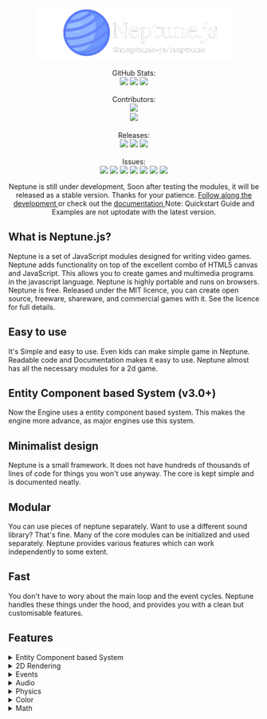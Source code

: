 <p align="center">
  <img src="https://raw.githubusercontent.com/NotSujal/Neptune.js/main/static/images/logo_big.png" />
</p>

<p align="center">
GitHub Stats: <br>
<img src="https://badgen.net/github/stars/notsujal/neptune.js"/>
<img src="https://badgen.net/github/forks/notsujal/neptune.js"/>
<img src="https://badgen.net/github/tags/notsujal/neptune.js"/>
<br>
<br>
Contributors: <br>
<img src="https://badgen.net/github/contributors/notsujal/neptune.js"/>
<br>
<a href="https://github.com/NotSujal/Neptune.js/graphs/contributors">
  <img src="https://contrib.rocks/image?repo=NotSujal/Neptune.js" />
</a>
<br>
<br>
Releases: <br>
<img src="https://badgen.net/github/tag/notsujal/neptune.js"/>
<img src="https://badgen.net/github/releases/notsujal/neptune.js"/>
<img src="https://badgen.net/github/license/notsujal/neptune.js"/>
<br>
<br>
Issues: <br>
<img src="https://badgen.net/github/issues/notsujal/neptune.js"/>
<img src="https://badgen.net/github/closed-issues/notsujal/neptune.js"/>
<img src="https://badgen.net/github/open-issues/notsujal/neptune.js"/>
<img src="https://badgen.net/github/label-issues/Notsujal/neptune.js/enhancement"/>
<img src="https://badgen.net/github/label-issues/Notsujal/neptune.js/help wanted"/>
<img src="https://badgen.net/github/label-issues/Notsujal/neptune.js/fixed"/>
<img src="https://badgen.net/github/label-issues/Notsujal/neptune.js/bug"/>


<p align="center">
Neptune is still under development,
Soon after testing the modules, 
it will be released as a stable version.
Thanks for your patience.
<a href="https://GitHub.com/Notsujal/neptune.js"> Follow along the development </a> or check out the <a href="
https://neptune-js.vercel.app/"> documentation </a>
Note: Quickstart Guide and Examples are not uptodate with the latest version.
</p>

## What is Neptune.js?

Neptune is a set of JavaScript modules designed for writing video games. 
Neptune adds functionality on top of the excellent combo of HTML5 canvas and JavaScript. 
This allows you to create games and multimedia programs in the javascript language.
Neptune is highly portable and runs on browsers.
Neptune is free. Released under the MIT licence, you can create open source, 
freeware, shareware, and commercial games with it. See the licence for full details. 

## Easy to use
It's Simple and easy to use. 
Even kids can make simple game in Neptune.
Readable code and Documentation makes it easy to use. 
Neptune almost has all the necessary modules for a 2d game.

## Entity Component based System (v3.0+)
Now the Engine uses a entity component based system.
This makes the engine more advance, as major engines use this system.

## Minimalist design
Neptune is a small framework. 
It does not have hundreds of thousands of lines of code for things you won't use anyway. 
The core is kept simple and is documented neatly.

## Modular
You can use pieces of neptune separately. 
Want to use a different sound library? That's fine. 
Many of the core modules can be initialized and used separately.
Neptune provides various features which can work independently to some extent.

## Fast
You don't have to wory about the main loop and the event cycles. 
Neptune handles these things under the hood, and provides you with a clean but customisable features.


## Features

<details>
<summary> Entity Component based System </summary>
<p>
Neptune uses a entity component based system.
This system is suitable for editor based engines.
</p>
</details>


<details>
  <summary>2D Rendering</summary>
  <p>
    Neptune has a 2D rendering system. 
    It uses HTML5 canvas to render the game.
  </p>
  <ul>
    <details>
      <summary> Shapes </summary>
      <p>
        Neptune has a built in shape renderer. 
        It can render basic shapes like rectangle, circle, line, etc.
      </p>
      <ul>
        <li>Circle</li>
        <li>Line</li>
        <li>Rectangle</li>
        <li>Polygon</li>
        <li>Triangle</li>
      </ul>
    </details>
    <details>
      <summary> UI </summary>
      <p>
        Neptune has a built in UI renderer. 
        It can render basic UI elements like sprites, text, etc.
      </p>
      <ul>
        <details>
        <summary> Containers </summary>
        <p>
          Neptune has a built in UI container renderer. 
          It can render basic UI containers like Margin Container, Grid Container, etc.
        <ul>
          <li>Margin</li>
          <li>HBox</li>
          <li>VBox</li>
          <li>Grid</li>
        </ul>
        </details>
        <li>Panel</li>
        <li>Sprite</li>
        <li>Text</li>
    </details>
     <summary> Text </summary>
    <summary> Images </summary>
  </ul>
</details>



<details>
<summary> Events </summary>
<p>
Neptune has a built in event system.
It can handle mouse, keyboard, touch, etc.
</p>
<ul>
  <li>Keyboard</li>
  <li>Mouse</li>
  <li>Touch</li>
</ul>
</details>

<details>
<summary> Audio </summary>
<p>
Neptune has a built in audio system.
It can play audio files.
</p>
<ul>
  <li>Sound</li>
  <li>Music</li>
</details>

<details>
<summary> Physics </summary>
<p>
Neptune has a built in physics system.
It can handle basic physics like gravity, collision, etc.
</p>
<ul>
  <li> Collision Detection </li>
  <li> Collision Resolution </li>
  <li> Collision Response (Only Linear) </li>
  <li> Physics World </li>
  <li> Physics Bodies </li>
</details>


<details>
<summary> Color </summary>
<p>
Neptune has a built in color system.
It can handle colors.
</p>
<ul>
  <li>Color</li>
  <li>Color Templates</li>
</details>

<details>
<summary> Math </summary>
<p>
Neptune has a built in math system.
It can handle basic math functions.
</p>
<ul>
  <li>Vector2</li>
  <li>Math Library</li>